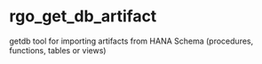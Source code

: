 # rgo_get_db_artifact
getdb tool for importing artifacts from HANA Schema (procedures, functions, tables or views)
